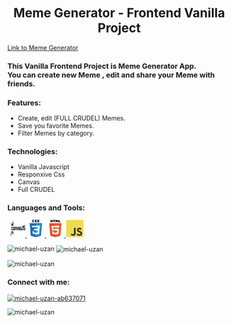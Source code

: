 <h1 align="center">Meme Generator - Frontend Vanilla Project</h1>

<a  href="https://michael-uzan.github.io/meme-genrator/"> Link to Meme Generator  </a>

<h3 align="left">This Vanilla Frontend Project is Meme Generator App. <br/>
You can create new Meme , edit and share your Meme with friends.</h3>

 <h3/> Features: </h3>
  
  - Create, edit (FULL CRUDEL) Memes. 
  - Save you favorite Memes.
  - Filter Memes by category.
 
 <h3>Technologies:</h3>
 
 - Vanilla Javascript
 - Responxive Css
 - Canvas
 - Full CRUDEL


<h3 align="left">Languages and Tools:</h3>
<p align="left"> <a href="https://canvasjs.com" target="_blank"> <img src="https://raw.githubusercontent.com/Hardik0307/Hardik0307/master/assets/canvasjs-charts.svg" alt="canvasjs" width="40" height="40"/> </a> <a href="https://www.w3schools.com/css/" target="_blank"> <img src="https://raw.githubusercontent.com/devicons/devicon/master/icons/css3/css3-original-wordmark.svg" alt="css3" width="40" height="40"/> </a> <a href="https://www.w3.org/html/" target="_blank"> <img src="https://raw.githubusercontent.com/devicons/devicon/master/icons/html5/html5-original-wordmark.svg" alt="html5" width="40" height="40"/> </a> <a href="https://developer.mozilla.org/en-US/docs/Web/JavaScript" target="_blank"> <img src="https://raw.githubusercontent.com/devicons/devicon/master/icons/javascript/javascript-original.svg" alt="javascript" width="40" height="40"/> </a> </p>

<p><img align="left" src="https://github-readme-stats.vercel.app/api/top-langs?username=michael-uzan&show_icons=true&locale=en&layout=compact" alt="michael-uzan" /></p>

<p>&nbsp;<img align="center" src="https://github-readme-stats.vercel.app/api?username=michael-uzan&show_icons=true&locale=en" alt="michael-uzan" /></p>

<p><img align="center" src="https://github-readme-streak-stats.herokuapp.com/?user=michael-uzan&" alt="michael-uzan" /></p>

<h3 align="left">Connect with me:</h3>
<p align="left">
<a href="https://linkedin.com/in/michael-uzan-ab637071" target="blank"><img align="center" src="https://raw.githubusercontent.com/rahuldkjain/github-profile-readme-generator/master/src/images/icons/Social/linked-in-alt.svg" alt="michael-uzan-ab637071" height="30" width="40" /></a>
</p>

<p align="left"> <img src="https://komarev.com/ghpvc/?username=michael-uzan&label=Profile%20views&color=0e75b6&style=flat" alt="michael-uzan" /> </p>
